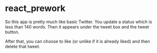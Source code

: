 # react_prework
So this app is pretty much like basic Twitter. You update a status which is less than 140 words. Then it appears under the tweet box and the tweet button.

After that, you can choose to like (or unlike if it is already liked) and then delete that tweet.

